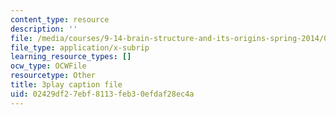 ```yaml
---
content_type: resource
description: ''
file: /media/courses/9-14-brain-structure-and-its-origins-spring-2014/02429df27ebf8113feb30efdaf28ec4a_555129.srt
file_type: application/x-subrip
learning_resource_types: []
ocw_type: OCWFile
resourcetype: Other
title: 3play caption file
uid: 02429df2-7ebf-8113-feb3-0efdaf28ec4a
---
```


